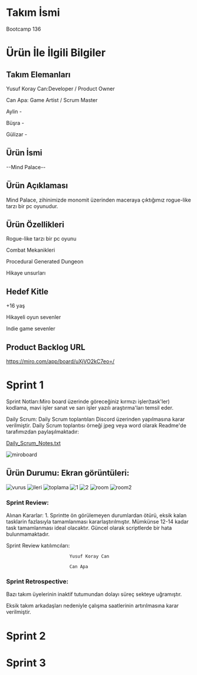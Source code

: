 # Takım İsmi

Bootcamp 136

# Ürün İle İlgili Bilgiler

## Takım Elemanları

Yusuf Koray Can:Developer / Product Owner

Can Apa: Game Artist / Scrum Master

Aylin   -

Büşra   -

Gülizar -

## Ürün İsmi 

--Mind Palace--

## Ürün Açıklaması

Mind Palace, zihinimizde monomit üzerinden maceraya çıktığımız rogue-like tarzı bir pc oyunudur.

## Ürün Özellikleri

Rogue-like tarzı bir pc oyunu

Combat Mekanikleri 

Procedural Generated Dungeon

Hikaye unsurları

## Hedef Kitle 

+16 yaş

Hikayeli oyun sevenler

Indie game sevenler

## Product Backlog URL

https://miro.com/app/board/uXjVO2kC7eo=/

# Sprint 1

Sprint Notları:Miro board üzerinde göreceğiniz kırmızı işler(task'ler) kodlama, mavi işler sanat ve sarı işler yazılı araştırma'ları temsil eder.

Daily Scrum: Daily Scrum toplantıları Discord üzerinden yapılmasına karar verilmiştir. Daily Scrum toplantısı örneği jpeg veya word olarak Readme'de tarafımızdan paylaşılmaktadır:

[Daily_Scrum_Notes.txt](https://github.com/bootcamp136/OUA-bootcamp136/files/8654181/Daily_Scrum_Notes.txt)

![miroboard](https://user-images.githubusercontent.com/104436686/167472295-e945adba-7921-4152-8459-c258b2c4cee0.png)

## Ürün Durumu: Ekran görüntüleri:

![vurus](https://user-images.githubusercontent.com/104436686/167475244-8d0a685f-b735-4fca-a7a1-95ca69964b81.PNG)
![ileri](https://user-images.githubusercontent.com/104436686/167475255-e06d67b4-a012-4f87-ab25-6e91d579605b.PNG)
![toplama](https://user-images.githubusercontent.com/104436686/167475262-9a0320b9-da94-4a63-8ce8-ebca1716773d.PNG)
![1](https://user-images.githubusercontent.com/104436686/167475265-78ecfbd8-f5ab-4427-939e-946751248cac.PNG)
![2](https://user-images.githubusercontent.com/104436686/167475271-5d4dad46-662a-45d1-a329-f2a554e13453.PNG)
![room](https://user-images.githubusercontent.com/104436686/167475275-befbce9f-8df2-4ed4-9468-4fdada4c0259.png)
![room2](https://user-images.githubusercontent.com/104436686/167475281-bebfec18-a937-4caf-8b55-ec73c1197a2d.png)

### Sprint Review:

Alınan Kararlar: 1. Sprintte ön görülemeyen durumlardan ötürü, eksik kalan tasklarin fazlasıyla tamamlanması kararlaştırılmıştır. Mümkünse 12-14 kadar task tamamlanması ideal olacaktır. Güncel olarak scriptlerde bir hata bulunmamaktadır.

Sprint Review katılımcıları:
   
                            Yusuf Koray Can

                            Can Apa
                            
### Sprint Retrospective:

Bazı takım üyelerinin inaktif tutumundan dolayı süreç sekteye uğramıştır.

Eksik takım arkadaşları nedeniyle çalışma saatlerinin artırılmasına karar verilmiştir. 


# Sprint 2 

# Sprint 3 





 






